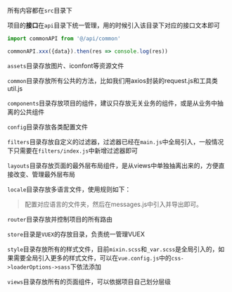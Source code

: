 所有内容都在`src`目录下

项目的**接口**在`api`目录下统一管理，用的时候引入该目录下对应的接口文本即可

```js
import commonAPI from '@/api/common'

commonAPI.xxx({data}).then(res => console.log(res))
```

`assets`目录存放图片、iconfont等资源文件

`common`目录存放所有公共的方法，比如我们用axios封装的request.js和工具类util.js

`components`目录存放项目的组件，建议只存放无关业务的组件，或是从业务中抽离的公共组件

`config`目录存放各类配置文件

`filters`目录存放自定义的过滤器，过滤器已经在`main.js`中全局引入，一般情况下只需要在`filters/index.js`中新增过滤器即可

`layouts`目录存放页面的最外层布局组件，是从views中单独抽离出来的，方便直接改变、管理最外层布局

`locale`目录存放多语言文件，使用规则如下：

> 配置对应语言的文件夹，然后在messages.js中引入并导出即可。

`router`目录存放并控制项目的所有路由

`store`目录是`VUEX`的存放目录，负责统一管理VUEX

`style`目录存放所有的样式文件，目前`mixin.scss`和`_var.scss`是全局引入的，如果需要全局引入更多的样式文件，可以在`vue.config.js`中的`css->loaderOptions->sass`下依法添加

`views`目录存放所有的页面组件，可以依据项目自己划分层级